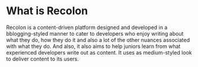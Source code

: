 <h1>What is Recolon</h1>

<p>Recolon is a content-driven platform designed and developed in a bblogging-styled manner to cater to developers who enjoy writing about what they do, how they do it and also a lot of the other nuances associated with what they do. And also, it also aims to help juniors learn from what experienced developers write out as content. It uses as medium-styled look to deliver content to its users.</p>

